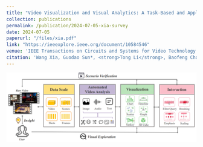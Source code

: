 ```yaml
---
title: "Video Visualization and Visual Analytics: A Task-Based and Application-Driven Investigation"
collection: publications
permalink: /publication/2024-07-05-xia-survey
date: 2024-07-05
paperurl: "/files/xia.pdf"
link: "https://ieeexplore.ieee.org/document/10584546"
venue: 'IEEE Transactions on Circuits and Systems for Video Technology'
citation: 'Wang Xia, Guodao Sun*, <strong>Tong Li</strong>, Baofeng Chang, Jingwei Tang, Gefei Zhang & Ronghua Liang. <em> IEEE TCSVT, 2024. </em>'
---
```


<img src="/images/xia.png" />
